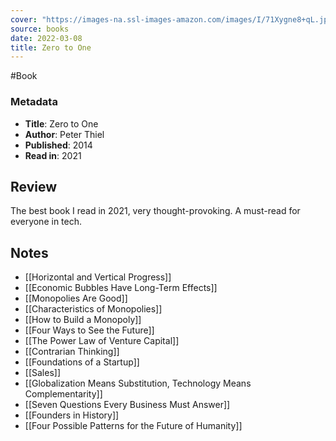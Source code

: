 ```yaml
---
cover: "https://images-na.ssl-images-amazon.com/images/I/71Xygne8+qL.jpg"
source: books
date: 2022-03-08
title: Zero to One
---
```

#Book 

### Metadata
- **Title**: Zero to One
- **Author**: Peter Thiel
- **Published**: 2014
- **Read in**: 2021
## Review
The best book I read in 2021, very thought-provoking. A must-read for everyone in tech.
## Notes

- [[Horizontal and Vertical Progress]]
- [[Economic Bubbles Have Long-Term Effects]]
- [[Monopolies Are Good]]
- [[Characteristics of Monopolies]]
- [[How to Build a Monopoly]]
- [[Four Ways to See the Future]]
- [[The Power Law of Venture Capital]]
- [[Contrarian Thinking]]
- [[Foundations of a Startup]]
- [[Sales]]
- [[Globalization Means Substitution, Technology Means Complementarity]]
- [[Seven Questions Every Business Must Answer]]
- [[Founders in History]]
- [[Four Possible Patterns for the Future of Humanity]]
